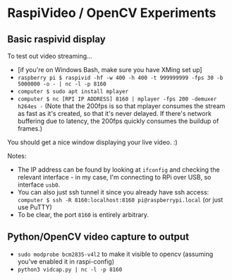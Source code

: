 # RaspiVideo / OpenCV Experiments

## Basic raspivid display

To test out video streaming...

- [if you're on Windows Bash, make sure you have XMing set up]
- `raspberry pi $ raspivid -hf -w 400 -h 400 -t 999999999 -fps 30 -b 5000000 -o - | nc -l -p 8160`
- `computer $ sudo apt install mplayer`
- `computer $ nc [RPI IP ADDRESS] 8160 | mplayer -fps 200 -demuxer h264es -` (Note that the 200fps is so that mplayer consumes the stream as fast as it's created, so that it's never delayed. If there's network buffering due to latency, the 200fps quickly consumes the buildup of frames.)

You should get a nice window displaying your live video. :)

Notes:

- The IP address can be found by looking at `ifconfig` and checking the relevant interface - in my case, I'm connecting to RPi over USB, so interface `usb0`.
- You can also just ssh tunnel it since you already have ssh access: `computer $ ssh -R 8160:localhost:8160 pi@raspberrypi.local` (or just use PuTTY)
- To be clear, the port `8160` is entirely arbitrary.

## Python/OpenCV video capture to output

- `sudo modprobe bcm2835-v4l2` to make it visible to opencv (assuming you've enabled it in raspi-config)
- `python3 vidcap.py | nc -l -p 8160`
